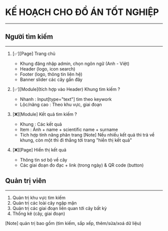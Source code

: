 # KẾ HOẠCH CHO ĐỒ ÁN TỐT NGHIỆP
---

## Người tìm kiếm
---
1. [✅][Page] Trang chủ
    - Khung đăng nhập admin, chọn ngôn ngữ (Anh - Việt)
    - Header (logo, icon search)
    - Footer (logo, thông tin liên hệ)
    - Banner slider các cây gần đây

2. [✅][Module](tích hợp vào Header) Khung tìm kiếm ?
    - Nhanh         : Input[type="text"] tìm theo keywork
    - Lộc/nâng cao  : Theo khu vực, giai đoạn

3. [❌][Module] Kết quả tìm kiếm ?
    - Khung : Các kết quả
    - Item  : Ảnh + name + scientific name + surname
    - Tích hợp tính năng phân trang
[Note] Nếu nhiều kết quả thì trả về khung, còn một thì đi thẳng tới trang "hiển thị kết quả"

4. [❌][Page] Hiển thị kết quả
    - Thông tin sơ bộ về cây
    - Các giai đoạn đo đạc + link (trong ngày) & QR code (button)

## Quản trị viên
---
1. Quản trị khu vực tìm kiếm
2. Quản trị các loài cây ngập mặn
3. Quản trị các giai đoạn liên quan tới cây bất kỳ
4. Thống kê (cây, giai đoạn)

[Note] quản trị bao gồm (tìm kiếm, sắp xếp, thêm/sửa/xoá dữ liệu)